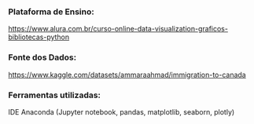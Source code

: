### Plataforma de Ensino: 
https://www.alura.com.br/curso-online-data-visualization-graficos-bibliotecas-python

### Fonte dos Dados: 
https://www.kaggle.com/datasets/ammaraahmad/immigration-to-canada

### Ferramentas utilizadas: 
IDE Anaconda (Jupyter notebook, pandas, matplotlib, seaborn, plotly)